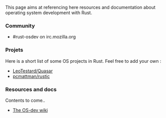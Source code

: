 This page aims at referencing here resources and documentation about operating system development with Rust.

### Community

* #rust-osdev on irc.mozilla.org

### Projets

Here is a short list of some OS projects in Rust. Feel free to add your own :

* [LeoTestard/Quasar](https://github.com/LeoTestard/Quasar.git)
* [pcmattman/rustic](https://github.com/pcmattman/rustic.git)

### Resources and docs

Contents to come..

* [The OS-dev wiki](https://wiki.osdev.org/)
